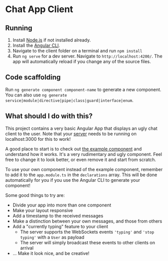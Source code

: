 # Chat App Client

## Running

1. Install [Node.js](https://nodejs.org/en/) if not installed already.
1. Install the [Angular CLI](https://github.com/angular/angular-cli).
1. Navigate to the client folder on a terminal and run `npm install`
1. Run `ng serve` for a dev server. Navigate to `http://localhost:4200/`. The app will automatically reload if you change any of the source files.

## Code scaffolding

Run `ng generate component component-name` to generate a new component. You can also use `ng generate service|module|directive|pipe|class|guard|interface|enum`.


## What should I do with this?
This project contains a very basic Angular App that displays an ugly chat client to the user. Note that your [server](../server) needs to be running on localhost:3000 for this to work!

A good place to start is to check out [the example component](./src/app/example) and understand how it works. It's a very rudimentary and ugly component. Feel free to change it to look better, or even remove it and start from scratch.

To use your own component instead of the example component, remember to add it to the `app.module.ts` in the `declarations` array. This will be done automatically for you if you use the Angular CLI to generate your component!

Some good things to try are:
* Divide your app into more than one component
* Make your layout responsive
* Add a timestamp to the received messages
* Make a distinction between your own messages, and those from others
* Add a "currently typing" feature to your client
  * The server supports the WebSockets events `'typing'` and `'stop typing'` with a `User` as payload
  * The server will simply broadcast these events to other clients on arrival
* ... Make it look nice, and be creative!
